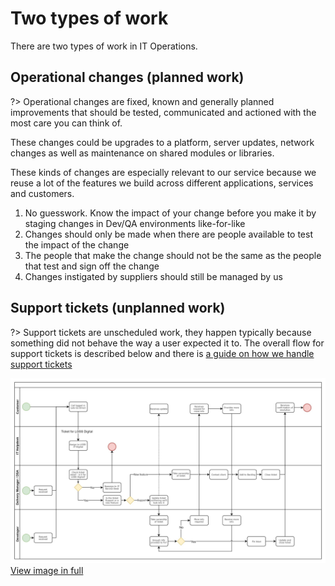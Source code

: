 # Two types of work

There are two types of work in IT Operations.

## Operational changes (planned work)

?> Operational changes are fixed, known and generally planned improvements that should be tested, communicated and actioned with the most care you can think of.

These changes could be upgrades to a platform, server updates, network changes as well as maintenance on shared modules or libraries.

These kinds of changes are especially relevant to our service because we reuse a lot of the features we build across different applications, services and customers.

1. No guesswork. Know the impact of your change before you make it by staging changes in Dev/QA environments like-for-like
1. Changes should only be made when there are people available to test the impact of the change
1. The people that make the change should not be the same as the people that test and sign off the change
1. Changes instigated by suppliers should still be managed by us

## Support tickets (unplanned work)

?> Support tickets are unscheduled work, they happen typically because something did not behave the way a user expected it to. The overall flow for support tickets is described below and there is [a guide on how we handle support tickets](support/handling-tickets.md)

![](../assets/images/support/support-flow.jpg "Support flow")
[View image in full](/assets/images/support/support-flow.jpg ':ignore')

